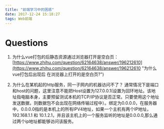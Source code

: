 ```yaml
---
title: "前端学习中的困惑"
date: 2017-12-24 15:18:27
tags: Web前端
---
```


# Questions
1. 为什么vue打包的后静态资源通过浏览器打开是空白页：[https://www.zhihu.com/question/62164638/answer/196212610](https://www.zhihu.com/question/62164638/answer/196212610 "为什么vue打包后出现后 在浏览器上打开的是空白页?")

2. 为什么在某机起的http服务，同一子网内的机器访问不了？
通常情况下是端口和host的问题，这里注意不能把Host设置为127.0.0.1(设置为回环地址。该地址指电脑本身，主要预留测试本机的TCP/IP协议是否正常。只要使用这个地址发送数据，则数据包不会出现在网络传输过程中）。绑定为0.0.0.0，在服务器中，0.0.0.0指的是本机上的所有IPV4地址，如果一个主机有两个IP地址，192.168.1.1 和 10.1.2.1，并且该主机上的一个服务监听的地址是0.0.0.0,那么通过两个ip地址都能够访问该服务。